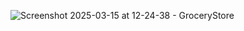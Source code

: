 
![Screenshot 2025-03-15 at 12-24-38 - GroceryStore](https://github.com/user-attachments/assets/5c071764-70c8-42c3-9d23-cf4d28e34191)
